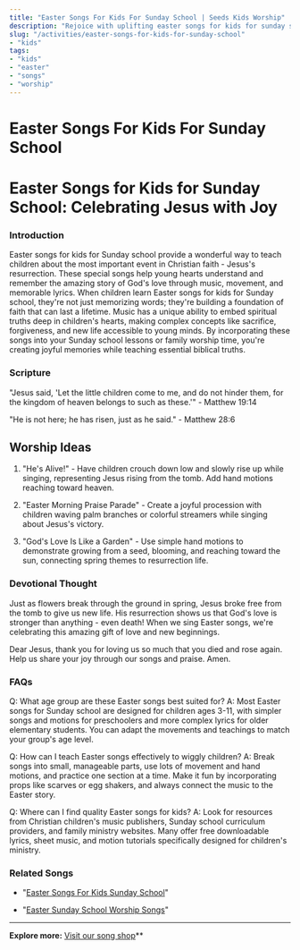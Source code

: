 ```yaml
---
title: "Easter Songs For Kids For Sunday School | Seeds Kids Worship"
description: "Rejoice with uplifting easter songs for kids for sunday school celebrating Jesus' resurrection. Easter worship resources for kids and Sunday school."
slug: "/activities/easter-songs-for-kids-for-sunday-school"
- "kids"
tags:
- "kids"
- "easter"
- "songs"
- "worship"
---
```


# Easter Songs For Kids For Sunday School

# Easter Songs for Kids for Sunday School: Celebrating Jesus with Joy

### Introduction
Easter songs for kids for Sunday school provide a wonderful way to teach children about the most important event in Christian faith - Jesus's resurrection. These special songs help young hearts understand and remember the amazing story of God's love through music, movement, and memorable lyrics. When children learn Easter songs for kids for Sunday school, they're not just memorizing words; they're building a foundation of faith that can last a lifetime. Music has a unique ability to embed spiritual truths deep in children's hearts, making complex concepts like sacrifice, forgiveness, and new life accessible to young minds. By incorporating these songs into your Sunday school lessons or family worship time, you're creating joyful memories while teaching essential biblical truths.

### Scripture
"Jesus said, 'Let the little children come to me, and do not hinder them, for the kingdom of heaven belongs to such as these.'" - Matthew 19:14

"He is not here; he has risen, just as he said." - Matthew 28:6

## Worship Ideas
1. "He's Alive!" - Have children crouch down low and slowly rise up while singing, representing Jesus rising from the tomb. Add hand motions reaching toward heaven.

2. "Easter Morning Praise Parade" - Create a joyful procession with children waving palm branches or colorful streamers while singing about Jesus's victory.

3. "God's Love Is Like a Garden" - Use simple hand motions to demonstrate growing from a seed, blooming, and reaching toward the sun, connecting spring themes to resurrection life.

### Devotional Thought
Just as flowers break through the ground in spring, Jesus broke free from the tomb to give us new life. His resurrection shows us that God's love is stronger than anything - even death! When we sing Easter songs, we're celebrating this amazing gift of love and new beginnings.

Dear Jesus, thank you for loving us so much that you died and rose again. Help us share your joy through our songs and praise. Amen.

### FAQs

Q: What age group are these Easter songs best suited for?
A: Most Easter songs for Sunday school are designed for children ages 3-11, with simpler songs and motions for preschoolers and more complex lyrics for older elementary students. You can adapt the movements and teachings to match your group's age level.

Q: How can I teach Easter songs effectively to wiggly children?
A: Break songs into small, manageable parts, use lots of movement and hand motions, and practice one section at a time. Make it fun by incorporating props like scarves or egg shakers, and always connect the music to the Easter story.

Q: Where can I find quality Easter songs for kids?
A: Look for resources from Christian children's music publishers, Sunday school curriculum providers, and family ministry websites. Many offer free downloadable lyrics, sheet music, and motion tutorials specifically designed for children's ministry.

### Related Songs

- "[Easter Songs For Kids Sunday School](/activities/easter-songs-for-kids-sunday-school/)"

- "[Easter Sunday School Worship Songs](/activities/easter-sunday-school-worship-songs/)"

---

**Explore more:** [Visit our song shop](https://seedskidsworship.com/shop)**

<!-- Schema Markup -->
<script type="application/ld+json">
{
  "@context": "https://schema.org",
  "@type": "MusicRecording",
  "name": "Easter Songs For Kids For Sunday School",
  "byArtist": {
    "@type": "MusicGroup",
    "name": "Seeds Kids Worship"
  },
  "isFamilyFriendly": true,
  "url": "https://seedskidsworship.com/activities/easter-songs-for-kids-for-sunday-school/"
}
</script>